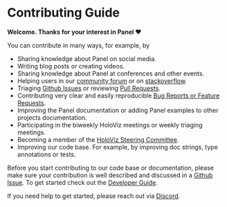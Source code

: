 # Contributing Guide

**Welcome. Thanks for your interest in Panel ❤️**

You can contribute in many ways, for example, by

- Sharing knowledge about Panel on social media.
- Writing blog posts or creating videos.
- Sharing knowledge about Panel at conferences and other events.
- Helping users in our [community forum](https://discourse.holoviz.org/) or on [stackoverflow](https://stackoverflow.com/questions/tagged/holoviz-panel).
- Triaging [Github Issues](https://github.com/holoviz/panel/issues) or reviewing [Pull Requests](https://github.com/holoviz/panel/pulls).
- Contributing very clear and easily reproducible [Bug Reports or Feature Requests](https://github.com/holoviz/panel/issues).
- Improving the Panel documentation or adding Panel examples to other projects documentation.
- Participating in the biweekly HoloViz meetings or weekly triaging meetings.
- Becoming a member of the [HoloViz Steering Committee](https://github.com/holoviz/holoviz/blob/main/doc/governance/org-docs/STEERING-COMMITTEE.md).
- Improving our code base. For example, by improving doc strings, type annotations or tests.

Before you start contributing to our code base or documentation, please make sure your contribution is well described and discussed in a [Github Issue](https://github.com/holoviz/panel/issues). To get started check out the [Developer Guide](https://panel.holoviz.org/developer_guide/index.html).

If you need help to get started, please reach out via [Discord](https://discord.gg/rb6gPXbdAr).
